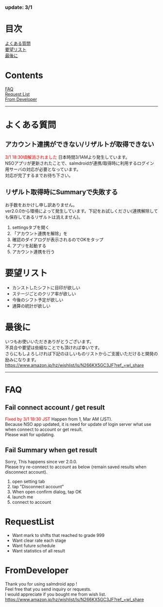 ### update: 3/1

# 目次
[よくある質問](#よくある質問)<br>
[要望リスト](#要望リスト)<br>
[最後に](#最後に)<br>

# Contents
[FAQ](#FAQ)<br>
[Request List](#RequestList)<br>
[From Developer](#FromDeveloper)<br>

---

# よくある質問

## アカウント連携ができない/リザルトが取得できない
<font color="Red">3/1 18:30頃解消されました</font>
日本時間3/1AMより発生しています。<br>
NSOアプリが更新されたことで、salmdroidが連携/取得時に利用するログイン用サーバの対応が必要となっています。<br>
対応が完了するまでお待ち下さい。<br>

## リザルト取得時にSummaryで失敗する
お手数をおかけし申し訳ありません。<br>
ver2.0.0から環境によって発生しています。下記をお試しください(連携解除しても保存してあるリザルトは消えません)。<br>
1. settingsタブを開く
2. 「アカウント連携を解除」を
3. 確認のダイアログが表示されるのでOKをタップ
4. アプリを起動する
5. アカウント連携を行う


# 要望リスト
- カンストしたシフトに目印が欲しい
- ステージごとのクリア率が欲しい
- 今後のシフト予定が欲しい
- 通算の統計が欲しい

# 最後に
いつもお使いいただきありがとうございます。<br>
不具合や要望は些細なことでも頂ければ幸いです。<br>
さらにもしよろしければ下記のほしいものリストからご支援いただけると開発の励みになります。<br>
https://www.amazon.jp/hz/wishlist/ls/N266KX5GC3JF?ref_=wl_share<br>

---

# FAQ

## Fail connect account / get result
<font color="Red">Fixed by 3/1 18:30 JST</font>
Happen from 1, Mar AM (JST).<br>
Because NSO app updated, it is need for update of login server what use when connect to account or get result.<br>
Please wait for updating.<br>

## Fail Summary when get result
Sorry, This happens since ver 2.0.0.<br>
Please try re-connect to account as below (remain saved results when disconnect account).<br>
1. open setting tab
2. tap "Disconnect account"
3. When open confirm dialog, tap OK
4. launch me
5. connect to account

# RequestList
- Want mark to shifts that reached to grade 999
- Want clear rate each stage
- Want future schedule
- Want statistics of all result

# FromDeveloper
Thank you for using salmdroid app !<br>
Feel free that you send inquiry or requests.<br>
I would appreciate if you bought me from wish list.<br>
https://www.amazon.jp/hz/wishlist/ls/N266KX5GC3JF?ref_=wl_share<br>